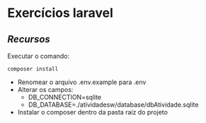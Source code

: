 # Exercícios laravel
## _Recursos_
Executar o comando:
```
composer install
```
- Renomear o arquivo .env.example para .env
- Alterar os campos:
  - DB_CONNECTION=sqlite
  - DB_DATABASE=./atividadesw/database/dbAtividade.sqlite
- Instalar o composer dentro da pasta raíz do projeto